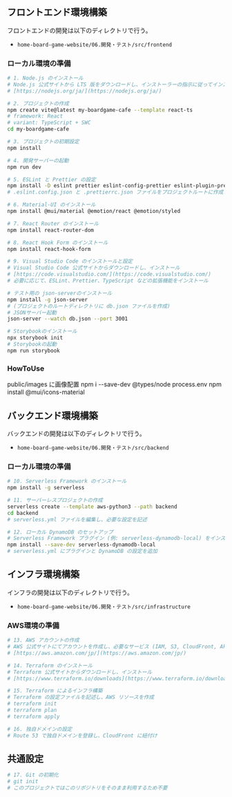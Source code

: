 ## フロントエンド環境構築

フロントエンドの開発は以下のディレクトリで行う。

* `home-board-game-website/06.開発・テスト/src/frontend`

### ローカル環境の準備

```sh
# 1. Node.js のインストール
# Node.js 公式サイトから LTS 版をダウンロードし、インストーラーの指示に従ってインストール
# [https://nodejs.org/ja/](https://nodejs.org/ja/)

# 2. プロジェクトの作成
npm create vite@latest my-boardgame-cafe --template react-ts
# framework: React
# variant: TypeScript + SWC
cd my-boardgame-cafe

# 3. プロジェクトの初期設定
npm install

# 4. 開発サーバーの起動
npm run dev

# 5. ESLint と Prettier の設定
npm install -D eslint prettier eslint-config-prettier eslint-plugin-prettier
# .eslint.config.json と .prettierrc.json ファイルをプロジェクトルートに作成し、設定を記述

# 6. Material-UI のインストール
npm install @mui/material @emotion/react @emotion/styled

# 7. React Router のインストール
npm install react-router-dom

# 8. React Hook Form のインストール
npm install react-hook-form

# 9️. Visual Studio Code のインストールと設定
# Visual Studio Code 公式サイトからダウンロードし、インストール
# [https://code.visualstudio.com/](https://code.visualstudio.com/)
# 必要に応じて、ESLint、Prettier、TypeScript などの拡張機能をインストール

# テスト用の json-serverのインストール
npm install -g json-server
# (プロジェクトのルートディレクトリに db.json ファイルを作成)
# JSONサーバー起動
json-server --watch db.json --port 3001

# Storybookのインストール
npx storybook init
# Storybookの起動
npm run storybook
```

### HowToUse

public/images に画像配置
npm i --save-dev @types/node
process.env
npm install @mui/icons-material

## バックエンド環境構築

バックエンドの開発は以下のディレクトリで行う。

* `home-board-game-website/06.開発・テスト/src/backend`

### ローカル環境の準備

```sh
# 10. Serverless Framework のインストール
npm install -g serverless

# 11. サーバーレスプロジェクトの作成
serverless create --template aws-python3 --path backend
cd backend
# serverless.yml ファイルを編集し、必要な設定を記述

# 12. ローカル DynamoDB のセットアップ
# Serverless Framework プラグイン (例: serverless-dynamodb-local) をインストールし、設定
npm install --save-dev serverless-dynamodb-local
# serverless.yml にプラグインと DynamoDB の設定を追加
```

## インフラ環境構築

インフラの開発は以下のディレクトリで行う。

* `home-board-game-website/06.開発・テスト/src/infrastructure`

### AWS環境の準備

```sh
# 13. AWS アカウントの作成
# AWS 公式サイトにてアカウントを作成し、必要なサービス (IAM, S3, CloudFront, API Gateway, Lambda, DynamoDB, Route 53 など) を有効化
# [https://aws.amazon.com/jp/](https://aws.amazon.com/jp/)

# 14. Terraform のインストール
# Terraform 公式サイトからダウンロードし、インストール
# [https://www.terraform.io/downloads](https://www.terraform.io/downloads)

# 15. Terraform によるインフラ構築
# Terraform の設定ファイルを記述し、AWS リソースを作成
# terraform init
# terraform plan
# terraform apply

# 16. 独自ドメインの設定
# Route 53 で独自ドメインを登録し、CloudFront に紐付け
```

## 共通設定

```sh
# 17. Git の初期化
# git init
# このプロジェクトではこのリポジトリをそのまま利用するため不要
```